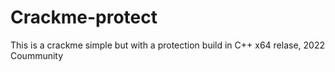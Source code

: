 # Crackme-protect
This is a crackme simple but with a protection build in C++ x64 relase, 2022 Coummunity
